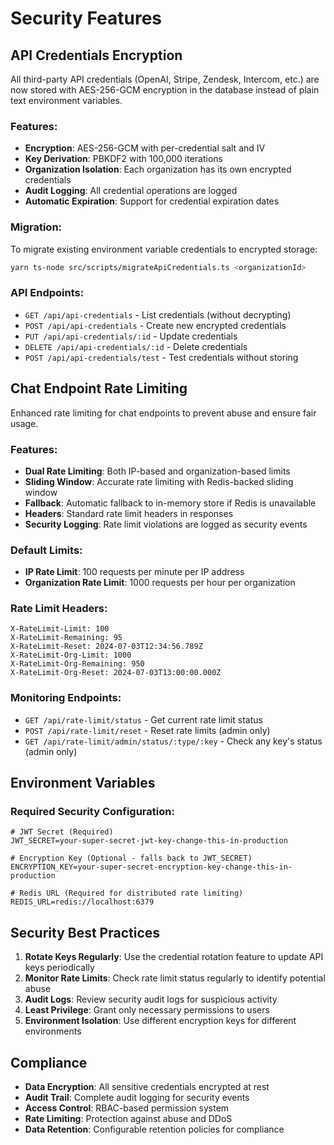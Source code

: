 # Security Features

## API Credentials Encryption

All third-party API credentials (OpenAI, Stripe, Zendesk, Intercom, etc.) are now stored with AES-256-GCM encryption in the database instead of plain text environment variables.

### Features:
- **Encryption**: AES-256-GCM with per-credential salt and IV
- **Key Derivation**: PBKDF2 with 100,000 iterations
- **Organization Isolation**: Each organization has its own encrypted credentials
- **Audit Logging**: All credential operations are logged
- **Automatic Expiration**: Support for credential expiration dates

### Migration:
To migrate existing environment variable credentials to encrypted storage:

```bash
yarn ts-node src/scripts/migrateApiCredentials.ts <organizationId>
```

### API Endpoints:
- `GET /api/api-credentials` - List credentials (without decrypting)
- `POST /api/api-credentials` - Create new encrypted credentials
- `PUT /api/api-credentials/:id` - Update credentials
- `DELETE /api/api-credentials/:id` - Delete credentials
- `POST /api/api-credentials/test` - Test credentials without storing

## Chat Endpoint Rate Limiting

Enhanced rate limiting for chat endpoints to prevent abuse and ensure fair usage.

### Features:
- **Dual Rate Limiting**: Both IP-based and organization-based limits
- **Sliding Window**: Accurate rate limiting with Redis-backed sliding window
- **Fallback**: Automatic fallback to in-memory store if Redis is unavailable
- **Headers**: Standard rate limit headers in responses
- **Security Logging**: Rate limit violations are logged as security events

### Default Limits:
- **IP Rate Limit**: 100 requests per minute per IP address
- **Organization Rate Limit**: 1000 requests per hour per organization

### Rate Limit Headers:
```
X-RateLimit-Limit: 100
X-RateLimit-Remaining: 95
X-RateLimit-Reset: 2024-07-03T12:34:56.789Z
X-RateLimit-Org-Limit: 1000
X-RateLimit-Org-Remaining: 950
X-RateLimit-Org-Reset: 2024-07-03T13:00:00.000Z
```

### Monitoring Endpoints:
- `GET /api/rate-limit/status` - Get current rate limit status
- `POST /api/rate-limit/reset` - Reset rate limits (admin only)
- `GET /api/rate-limit/admin/status/:type/:key` - Check any key's status (admin only)

## Environment Variables

### Required Security Configuration:
```env
# JWT Secret (Required)
JWT_SECRET=your-super-secret-jwt-key-change-this-in-production

# Encryption Key (Optional - falls back to JWT_SECRET)
ENCRYPTION_KEY=your-super-secret-encryption-key-change-this-in-production

# Redis URL (Required for distributed rate limiting)
REDIS_URL=redis://localhost:6379
```

## Security Best Practices

1. **Rotate Keys Regularly**: Use the credential rotation feature to update API keys periodically
2. **Monitor Rate Limits**: Check rate limit status regularly to identify potential abuse
3. **Audit Logs**: Review security audit logs for suspicious activity
4. **Least Privilege**: Grant only necessary permissions to users
5. **Environment Isolation**: Use different encryption keys for different environments

## Compliance

- **Data Encryption**: All sensitive credentials encrypted at rest
- **Audit Trail**: Complete audit logging for security events
- **Access Control**: RBAC-based permission system
- **Rate Limiting**: Protection against abuse and DDoS
- **Data Retention**: Configurable retention policies for compliance
